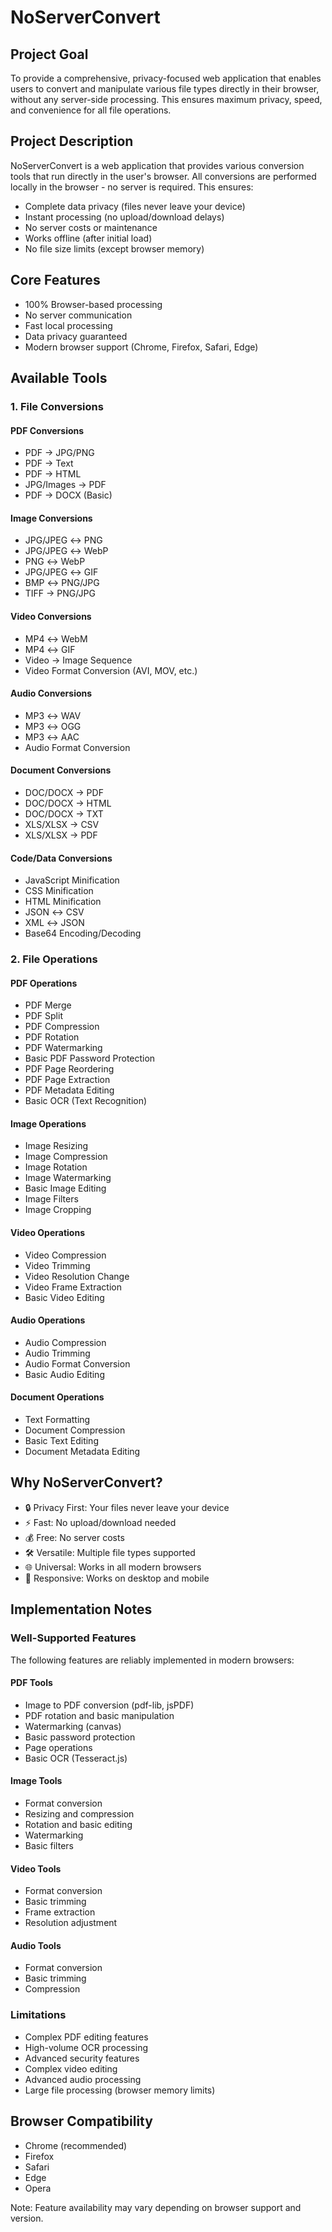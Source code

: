 # NoServerConvert

## Project Goal
To provide a comprehensive, privacy-focused web application that enables users to convert and manipulate various file types directly in their browser, without any server-side processing. This ensures maximum privacy, speed, and convenience for all file operations.

## Project Description
NoServerConvert is a web application that provides various conversion tools that run directly in the user's browser. All conversions are performed locally in the browser - no server is required. This ensures:
- Complete data privacy (files never leave your device)
- Instant processing (no upload/download delays)
- No server costs or maintenance
- Works offline (after initial load)
- No file size limits (except browser memory)

## Core Features
- 100% Browser-based processing
- No server communication
- Fast local processing
- Data privacy guaranteed
- Modern browser support (Chrome, Firefox, Safari, Edge)

## Available Tools

### 1. File Conversions
#### PDF Conversions
- PDF → JPG/PNG
- PDF → Text
- PDF → HTML
- JPG/Images → PDF
- PDF → DOCX (Basic)

#### Image Conversions
- JPG/JPEG ↔ PNG
- JPG/JPEG ↔ WebP
- PNG ↔ WebP
- JPG/JPEG ↔ GIF
- BMP ↔ PNG/JPG
- TIFF → PNG/JPG

#### Video Conversions
- MP4 ↔ WebM
- MP4 ↔ GIF
- Video → Image Sequence
- Video Format Conversion (AVI, MOV, etc.)

#### Audio Conversions
- MP3 ↔ WAV
- MP3 ↔ OGG
- MP3 ↔ AAC
- Audio Format Conversion

#### Document Conversions
- DOC/DOCX → PDF
- DOC/DOCX → HTML
- DOC/DOCX → TXT
- XLS/XLSX → CSV
- XLS/XLSX → PDF

#### Code/Data Conversions
- JavaScript Minification
- CSS Minification
- HTML Minification
- JSON ↔ CSV
- XML ↔ JSON
- Base64 Encoding/Decoding

### 2. File Operations
#### PDF Operations
- PDF Merge
- PDF Split
- PDF Compression
- PDF Rotation
- PDF Watermarking
- Basic PDF Password Protection
- PDF Page Reordering
- PDF Page Extraction
- PDF Metadata Editing
- Basic OCR (Text Recognition)

#### Image Operations
- Image Resizing
- Image Compression
- Image Rotation
- Image Watermarking
- Basic Image Editing
- Image Filters
- Image Cropping

#### Video Operations
- Video Compression
- Video Trimming
- Video Resolution Change
- Video Frame Extraction
- Basic Video Editing

#### Audio Operations
- Audio Compression
- Audio Trimming
- Audio Format Conversion
- Basic Audio Editing

#### Document Operations
- Text Formatting
- Document Compression
- Basic Text Editing
- Document Metadata Editing

## Why NoServerConvert?
- 🔒 Privacy First: Your files never leave your device
- ⚡ Fast: No upload/download needed
- 💰 Free: No server costs
- 🛠️ Versatile: Multiple file types supported
- 🌐 Universal: Works in all modern browsers
- 📱 Responsive: Works on desktop and mobile

## Implementation Notes
### Well-Supported Features
The following features are reliably implemented in modern browsers:

#### PDF Tools
- Image to PDF conversion (pdf-lib, jsPDF)
- PDF rotation and basic manipulation
- Watermarking (canvas)
- Basic password protection
- Page operations
- Basic OCR (Tesseract.js)

#### Image Tools
- Format conversion
- Resizing and compression
- Rotation and basic editing
- Watermarking
- Basic filters

#### Video Tools
- Format conversion
- Basic trimming
- Frame extraction
- Resolution adjustment

#### Audio Tools
- Format conversion
- Basic trimming
- Compression

### Limitations
- Complex PDF editing features
- High-volume OCR processing
- Advanced security features
- Complex video editing
- Advanced audio processing
- Large file processing (browser memory limits)

## Browser Compatibility
- Chrome (recommended)
- Firefox
- Safari
- Edge
- Opera

Note: Feature availability may vary depending on browser support and version.